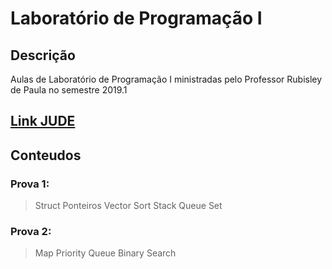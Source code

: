 # Laboratório de Programação I

## Descrição
Aulas de Laboratório de Programação I ministradas pelo Professor Rubisley de Paula no semestre 2019.1

## [Link JUDE](http://200.128.51.30)

## Conteudos
###     Prova 1:
> Struct
> Ponteiros
> Vector
> Sort
> Stack
> Queue
> Set
###     Prova 2:
> Map
> Priority Queue
> Binary Search
